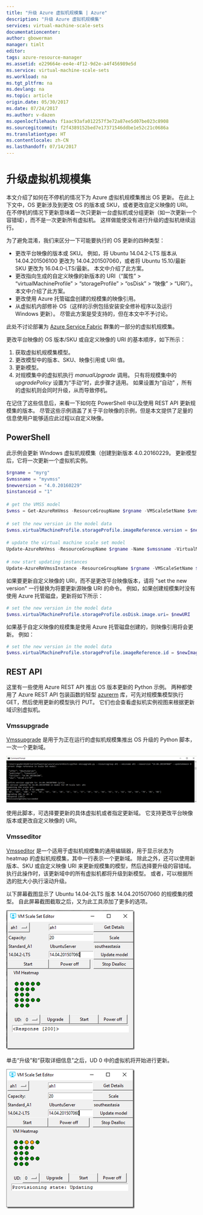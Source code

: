 ```yaml
---
title: "升级 Azure 虚拟机规模集 | Azure"
description: "升级 Azure 虚拟机规模集"
services: virtual-machine-scale-sets
documentationcenter: 
author: gbowerman
manager: timlt
editor: 
tags: azure-resource-manager
ms.assetid: e229664e-ee4e-4f12-9d2e-a4f456989e5d
ms.service: virtual-machine-scale-sets
ms.workload: na
ms.tgt_pltfrm: na
ms.devlang: na
ms.topic: article
origin.date: 05/30/2017
ms.date: 07/24/2017
ms.author: v-dazen
ms.openlocfilehash: f1aac93afa012257f3e72a87ee5d07be023c8908
ms.sourcegitcommit: f2f4389152bed7e17371546ddbe1e52c21c0686a
ms.translationtype: HT
ms.contentlocale: zh-CN
ms.lasthandoff: 07/14/2017
---
```

# <a name="upgrade-a-virtual-machine-scale-set"></a>升级虚拟机规模集
本文介绍了如何在不停机的情况下为 Azure 虚拟机规模集推出 OS 更新。 在此上下文中，OS 更新涉及到更改 OS 的版本或 SKU，或者更改自定义映像的 URI。 在不停机的情况下更新意味着一次只更新一台虚拟机或分组更新（如一次更新一个容错域），而不是一次更新所有虚拟机。 这样做能使没有进行升级的虚拟机继续运行。

为了避免混淆，我们来区分一下可能要执行的 OS 更新的四种类型：

* 更改平台映像的版本或 SKU。 例如，将 Ubuntu 14.04.2-LTS 版本从 14.04.201506100 更改为 14.04.201507060，或者将 Ubuntu 15.10/最新 SKU 更改为 16.04.0-LTS/最新。 本文中介绍了此方案。
* 更改指向生成的自定义映像的新版本的 URI（“属性” > “virtualMachineProfile” > “storageProfile” > “osDisk” > “映像” > “URI”）。 本文中介绍了此方案。
* 更改使用 Azure 托管磁盘创建的规模集的映像引用。
* 从虚拟机内部修补 OS（这样的示例包括安装安全修补程序以及运行 Windows 更新）。 尽管此方案是受支持的，但在本文中不予讨论。

此处不讨论部署为 [Azure Service Fabric](https://www.azure.cn/home/features/service-fabric/) 群集的一部分的虚拟机规模集。

更改平台映像的 OS 版本/SKU 或自定义映像的 URI 的基本顺序，如下所示：

1. 获取虚拟机规模集模型。
2. 更改模型中的版本、SKU、映像引用或 URI 值。
3. 更新模型。
4. 对规模集中的虚拟机执行 *manualUpgrade* 调用。 只有将规模集中的 *upgradePolicy* 设置为“手动”时，此步骤才适用。 如果设置为“自动” ，所有的虚拟机则会同时升级，从而导致停机。

在记住了这些信息后，来看一下如何在 PowerShell 中以及使用 REST API 更新规模集的版本。 尽管这些示例涵盖了关于平台映像的示例，但是本文提供了足量的信息使用户能够适应此过程以自定义映像。

## <a name="powershell"></a>PowerShell
此示例会更新 Windows 虚拟机规模集（创建到新版本 4.0.20160229。 更新模型后，它将一次更新一个虚拟机实例。

```powershell
$rgname = "myrg"
$vmssname = "myvmss"
$newversion = "4.0.20160229"
$instanceid = "1"

# get the VMSS model
$vmss = Get-AzureRmVmss -ResourceGroupName $rgname -VMScaleSetName $vmssname

# set the new version in the model data
$vmss.virtualMachineProfile.storageProfile.imageReference.version = $newversion

# update the virtual machine scale set model
Update-AzureRmVmss -ResourceGroupName $rgname -Name $vmssname -VirtualMachineScaleSet $vmss

# now start updating instances
Update-AzureRmVmssInstance -ResourceGroupName $rgname -VMScaleSetName $vmssname -InstanceId $instanceId
```

如果要更新自定义映像的 URI，而不是更改平台映像版本，请将 "set the new version" 一行替换为将要更新源映像 URI 的命令。 例如，如果创建规模集时没有使用 Azure 托管磁盘，更新将如下所示：

```powershell
# set the new version in the model data
$vmss.virtualMachineProfile.storageProfile.osDisk.image.uri= $newURI
```

如果基于自定义映像的规模集是使用 Azure 托管磁盘创建的，则映像引用将会更新。 例如：

```powershell
# set the new version in the model data
$vmss.virtualMachineProfile.storageProfile.imageReference.id = $newImageReference
```

## <a name="the-rest-api"></a>REST API
这里有一些使用 Azure REST API 推出 OS 版本更新的 Python 示例。 两种都使用了 Azure REST API 包装函数的轻型 [azurerm](https://pypi.python.org/pypi/azurerm) 库，可先对规模集模型执行 GET，然后使用更新的模型执行 PUT。 它们也会查看虚拟机实例视图来根据更新域识别虚拟机。

### <a name="vmssupgrade"></a>Vmssupgrade
 [Vmssupgrade](https://github.com/gbowerman/vmsstools) 是用于为正在运行的虚拟机规模集推出 OS 升级的 Python 脚本，一次一个更新域。

![用于选择虚拟机或更新域的 Vmssupgrade 脚本](./media/virtual-machine-scale-sets-upgrade-scale-set/vmssupgrade-screenshot.png)

使用此脚本，可选择要更新的具体虚拟机或者指定更新域。 它支持更改平台映像版本或更改自定义映像的 URI。

### <a name="vmsseditor"></a>Vmsseditor
[Vmsseditor](https://github.com/gbowerman/vmssdashboard) 是一个适用于虚拟机规模集的通用编辑器，用于显示状态为 heatmap 的虚拟机规模集，其中一行表示一个更新域。 除此之外，还可以使用新版本、SKU 或自定义映像 URI 来更新规模集的模型，然后选择要升级的容错域。 执行此操作时，该更新域中的所有虚拟机都将升级到新模型。 或者，可以根据所选的批大小执行滚动升级。  

以下屏幕截图显示了 Ubuntu 14.04-2LTS 版本 14.04.201507060 的规模集的模型。 自此屏幕截图截取之后，又为此工具添加了更多的选项。

![适用于 Ubuntu 14.04-2LTS 的规模集的 Vmsseditor 模型](./media/virtual-machine-scale-sets-upgrade-scale-set/vmssEditor1.png)

单击“升级”和“获取详细信息”之后，UD 0 中的虚拟机将开始进行更新。

![显示正在进行更新的 Vmsseditor](./media/virtual-machine-scale-sets-upgrade-scale-set/vmssEditor2.png)
